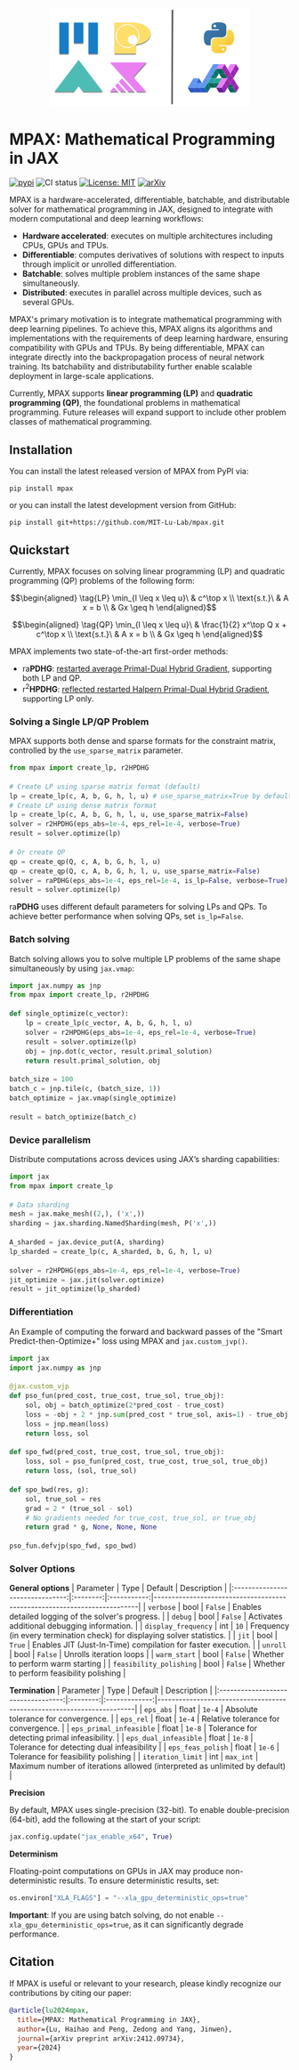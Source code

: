 <p align="center">
  <img src="https://github.com/MIT-Lu-Lab/mpax/blob/main/docs/mpax.png" alt="MPAX" width="360">
</p>

# MPAX: Mathematical Programming in JAX

[![pypi](https://img.shields.io/pypi/v/mpax.svg?color=brightgreen)](https://pypi.org/pypi/mpax/)
![CI status](https://github.com/MIT-Lu-Lab/MPAX/actions/workflows/test.yml/badge.svg?branch=main)
[![License: MIT](https://img.shields.io/badge/License-MIT-yellow.svg)](https://github.com/MIT-Lu-Lab/MPAX/blob/main/LICENSE)
[![arXiv](https://img.shields.io/badge/arXiv-2412.09734-B31B1B.svg)](https://arxiv.org/abs/2412.09734)

MPAX is a hardware-accelerated, differentiable, batchable, and distributable solver for mathematical programming in JAX, designed to integrate with modern computational and deep learning workflows:

- **Hardware accelerated**: executes on multiple architectures including CPUs, GPUs and TPUs.
- **Differentiable**: computes derivatives of solutions with respect to inputs through implicit or unrolled differentiation.
- **Batchable**: solves multiple problem instances of the same shape simultaneously.
- **Distributed**: executes in parallel across multiple devices, such as several GPUs.

MPAX's primary motivation is to integrate mathematical programming with deep learning pipelines. To achieve this, MPAX aligns its algorithms and implementations with the requirements of deep learning hardware, ensuring compatibility with GPUs and TPUs. By being differentiable, MPAX can integrate directly into the backpropagation process of neural network training. Its batchability and distributability further enable scalable deployment in large-scale applications. 

Currently, MPAX supports **linear programming (LP)** and **quadratic programming (QP)**, the foundational problems in mathematical programming. Future releases will expand support to include other problem classes of mathematical programming.

## Installation

You can install the latest released version of MPAX from PyPI via:
```
pip install mpax
```
or you can install the latest development version from GitHub:
```
pip install git+https://github.com/MIT-Lu-Lab/mpax.git
```

## Quickstart

Currently, MPAX focuses on solving linear programming (LP) and quadratic programming (QP) problems of the following form:

```math
\begin{aligned}
\tag{LP}
\min_{l \leq x \leq u}\ & c^\top x \\
\text{s.t.}\ & A x = b \\
& Gx \geq h
\end{aligned}
```

```math
\begin{aligned}
\tag{QP}
\min_{l \leq x \leq u}\ & \frac{1}{2} x^\top Q x + c^\top x \\
\text{s.t.}\ & A x = b \\
& Gx \geq h
\end{aligned}
```

MPAX implements two state-of-the-art first-order methods:
* $\boldsymbol{\mathrm{ra}}$**PDHG**: [restarted average Primal-Dual Hybrid Gradient](https://arxiv.org/abs/2311.12180), supporting both LP and QP.
* $\boldsymbol{\mathrm{r^2}}$**HPDHG**: [reflected restarted Halpern Primal-Dual Hybrid Gradient](https://arxiv.org/abs/2407.16144), supporting LP only.

### Solving a Single LP/QP Problem
MPAX supports both dense and sparse formats for the constraint matrix, controlled by the `use_sparse_matrix` parameter.
```python
from mpax import create_lp, r2HPDHG

# Create LP using sparse matrix format (default)
lp = create_lp(c, A, b, G, h, l, u) # use_sparse_matrix=True by default
# Create LP using dense matrix format
lp = create_lp(c, A, b, G, h, l, u, use_sparse_matrix=False)
solver = r2HPDHG(eps_abs=1e-4, eps_rel=1e-4, verbose=True)
result = solver.optimize(lp)

# Or create QP
qp = create_qp(Q, c, A, b, G, h, l, u)
qp = create_qp(Q, c, A, b, G, h, l, u, use_sparse_matrix=False)
solver = raPDHG(eps_abs=1e-4, eps_rel=1e-4, is_lp=False, verbose=True)
result = solver.optimize(lp)
```
$\boldsymbol{\mathrm{ra}}$**PDHG** uses different default parameters for solving LPs and QPs. To achieve better performance when solving QPs, set `is_lp=False`.

### Batch solving
Batch solving allows you to solve multiple LP problems of the same shape simultaneously by using `jax.vmap`:
```python
import jax.numpy as jnp
from mpax import create_lp, r2HPDHG

def single_optimize(c_vector):
    lp = create_lp(c_vector, A, b, G, h, l, u)
    solver = r2HPDHG(eps_abs=1e-4, eps_rel=1e-4, verbose=True)
    result = solver.optimize(lp)
    obj = jnp.dot(c_vector, result.primal_solution)
    return result.primal_solution, obj

batch_size = 100
batch_c = jnp.tile(c, (batch_size, 1))
batch_optimize = jax.vmap(single_optimize)

result = batch_optimize(batch_c)
```

### Device parallelism
Distribute computations across devices using JAX’s sharding capabilities:

```python
import jax
from mpax import create_lp

# Data sharding
mesh = jax.make_mesh((2,), ('x',))
sharding = jax.sharding.NamedSharding(mesh, P('x',))

A_sharded = jax.device_put(A, sharding)
lp_sharded = create_lp(c, A_sharded, b, G, h, l, u)

solver = r2HPDHG(eps_abs=1e-4, eps_rel=1e-4, verbose=True)
jit_optimize = jax.jit(solver.optimize)
result = jit_optimize(lp_sharded)
```

### Differentiation
An Example of computing the forward and backward passes of the "Smart Predict-then-Optimize+" loss using MPAX and `jax.custom_jvp()`.
```python
import jax
import jax.numpy as jnp

@jax.custom_vjp
def pso_fun(pred_cost, true_cost, true_sol, true_obj):
    sol, obj = batch_optimize(2*pred_cost - true_cost)
    loss = -obj + 2 * jnp.sum(pred_cost * true_sol, axis=1) - true_obj
    loss = jnp.mean(loss)
    return loss, sol

def spo_fwd(pred_cost, true_cost, true_sol, true_obj):
    loss, sol = pso_fun(pred_cost, true_cost, true_sol, true_obj)
    return loss, (sol, true_sol)

def spo_bwd(res, g):
    sol, true_sol = res
    grad = 2 * (true_sol - sol)
    # No gradients needed for true_cost, true_sol, or true_obj
    return grad * g, None, None, None

pso_fun.defvjp(spo_fwd, spo_bwd)
```

### Solver Options

**General options**
| Parameter                     | Type   | Default   | Description                                                             |
|:-------------------------------:|:--------:|:-----------:|-------------------------------------------------------------------------|
| `verbose`                    | bool   | `False`   | Enables detailed logging of the solver's progress.                     |
| `debug`                      | bool   | `False`   | Activates additional debugging information.                            |
| `display_frequency`          | int    | `10`      | Frequency (in every termination check) for displaying solver statistics.            |
| `jit`                        | bool   | `True`    | Enables JIT (Just-In-Time) compilation for faster execution.            |
| `unroll`                     | bool   | `False`   | Unrolls iteration loops  |
| `warm_start`                 | bool   | `False`   | Whether to perform warm starting  |
| `feasibility_polishing`      | bool   | `False`   | Whether to perform feasibility polishing  |

**Termination**
| Parameter                        | Type   | Default     | Description                                                           |
|:----------------------------------:|:--------:|:-------------:|-----------------------------------------------------------------------|
| `eps_abs`                       | float  | `1e-4`      | Absolute tolerance for convergence.                                   |
| `eps_rel`                       | float  | `1e-4`      | Relative tolerance for convergence.                                   |
| `eps_primal_infeasible`         | float  | `1e-8`      | Tolerance for detecting primal infeasibility.                         |
| `eps_dual_infeasible`           | float  | `1e-8`      | Tolerance for detecting dual infeasibility                           |
| `eps_feas_polish`               | float  | `1e-6`      | Tolerance for feasibility polishing |
| `iteration_limit`               | int    | `max_int`   | Maximum number of iterations allowed (interpreted as unlimited by default) |

**Precision**

By default, MPAX uses single-precision (32-bit). To enable double-precision (64-bit), add the following at the start of your script:

```python
jax.config.update("jax_enable_x64", True)
```

**Determinism**

Floating-point computations on GPUs in JAX may produce non-deterministic results. To ensure deterministic results, set:
```python
os.environ["XLA_FLAGS"] = "--xla_gpu_deterministic_ops=true"
```
**Important**: If you are using batch solving, do not enable `--xla_gpu_deterministic_ops=true`, as it can significantly degrade performance.

## Citation
If MPAX is useful or relevant to your research, please kindly recognize our contributions by citing our paper:
```bibtex
@article{lu2024mpax,
  title={MPAX: Mathematical Programming in JAX},
  author={Lu, Haihao and Peng, Zedong and Yang, Jinwen},
  journal={arXiv preprint arXiv:2412.09734},
  year={2024}
}
```